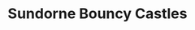 ---
title: "Sundorne Bouncy Castles"
url: /great-barford/sundorne-bouncy-castles/
shop: Partyzubehör
---